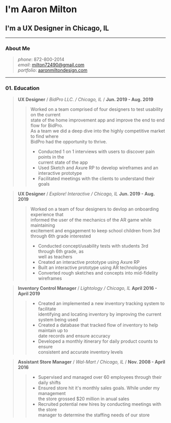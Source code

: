 # I'm Aaron Milton
## I'm a UX Designer in Chicago, IL

-----------------------------
### About Me
> *phone*: 872-800-2014 </br>
> *email*: [milton72490@gmail.com](mailto:milton72490@gmail.com) </br>
> *portfolio*: [aaronmiltondesign.com](https://www.aaronmiltondesign.com)
-----------------------------
### 01. Education
> **UX Designer** / *BidPro LLC. / Chicago, IL* / __Jun. 2019 - Aug. 2019__
>>Worked on a team comprised of four designers to test usability on the current </br> state of the home improvement app and improve the end to end flow for BidPro. </br> As a team we did a deep dive into the highly competitive market to find where </br> BidPro had the opportunity to thrive. </br>
>> - Conducted 1 on 1 interviews with users to discover pain points in the </br> current state of the app</br>
>> - Used Sketch and Axure RP to develop wireframes and an </br> interactive prototype</br> 
>> - Facilitated meetings with the clients to understand their goals</br> 

> **UX Designer** / *Explore! Interactive / Chicago, IL* __Jun. 2019 - Aug. 2019__
>>Worked on a team of four designers to devlop an onboarding experience that </br> informed the user of the mechanics of the AR game while maintaining </br> excitement and engagement to keep school children from 3rd through 6th grade interested</br> 
>> - Conducted concept/usability tests with students 3rd through 6th grade, as </br> well as teachers </br> 
>> - Created an interactive prototype using Axure RP </br> 
>> - Built an interactive prototype using AR technologies</br> 
>> - Converted rough sketches and concepts into mid-fidelity wireframes</br> 

> **Inventory Control Manager** / *Lightology / Chicago, IL* __April 2016 - April 2019__
>> - Created an implemented a new inventory tracking system to facilitate</br> identifying and locating inventory by improving the current system being used </br> 
>> - Created a database that tracked flow of inventory to help maintain up to </br> date records and ensure accuracy
>> - Developed a monthly itinerary for daily product counts to ensure</br>  consistent and accurate inventory levels

> **Assistant Store Manager** / *Wal-Mart / Chicago, IL* / __Nov. 2008 - April 2016__
>> - Supervised and managed over 60 employees through their daily shifts
>> - Ensured store hit it's monthly sales goals. While under my management </br> the store grossed $20 million in anual sales
>> - Recruited potential new hires by conducting meetings with the store </br> manager to determine the staffing needs of our store
